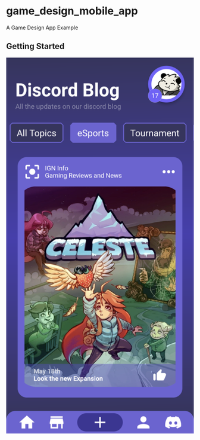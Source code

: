 # game_design_mobile_app

A Game Design App Example

## Getting Started

![Alt text](assets/screenshoot.png?raw=true "Title")